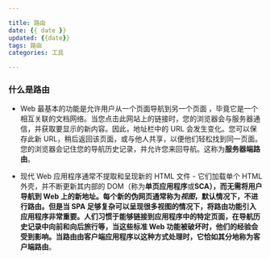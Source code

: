 ```yaml
---

title: 路由
date: {{ date }}
updated: {{date}}
tags: 路由
categories: 工具

---
```


### 什么是路由

- Web 最基本的功能是允许用户从一个页面导航到另一个页面 ，毕竟它是一个相互关联的文档网络。当您点击此网站上的链接时，您的浏览器会与服务器通信，并获取要显示的新内容。因此，地址栏中的 URL 会发生变化。您可以保存此新 URL，稍后返回该页面，或与他人共享，以便他们轻松找到同一页面。您的浏览器会记住您的导航历史记录，并允许您来回导航。这称为**服务器端路由**。

- 现代 Web 应用程序通常不提取和呈现新的 HTML 文件 - 它们加载单个 HTML 外壳，并不断更新其内部的 DOM（称为**单页应用程序**或**SCA），**而无需将用户导航到 Web 上的新地址。每个新的伪网页通常称为*视图*，默认情况下，不进行路由。但是当 SPA 足够复杂可以呈现很多视图的情况下，将路由功能引入应用程序非常重要。人们习惯于能够链接到应用程序中的特定页面，在导航历史记录中向前和向后旅行等，当这些标准 Web 功能被破坏时，他们的经验会受到影响。当路由由客户端应用程序以这种方式处理时，它恰如其分**地称为客户端路由**。
